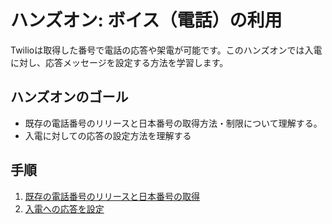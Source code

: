 #  ハンズオン: ボイス（電話）の利用

Twilioは取得した番号で電話の応答や架電が可能です。このハンズオンでは入電に対し、応答メッセージを設定する方法を学習します。

## ハンズオンのゴール

- 既存の電話番号のリリースと日本番号の取得方法・制限について理解する。
- 入電に対しての応答の設定方法を理解する

## 手順

1. [既存の電話番号のリリースと日本番号の取得](./03-01-ReleasePhoneNumber.md)
2. [入電への応答を設定](./03-02-ReveiveCall.md)
